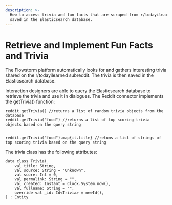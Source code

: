 ```yaml
---
description: >-
  How to access trivia and fun facts that are scraped from r/todayilearned and
  saved in the Elasticsearch database.
---
```


# Retrieve and Implement Fun Facts and Trivia

The Flowstorm platform automatically looks for and gathers interesting trivia shared on the r/todayilearned subreddit. The trivia is then saved in the Elasticsearch database.

Interaction designers are able to query the Elasticsearch database to retrieve the trivia and use it in dialogues. The Reddit connector implements the getTrivia() function:

```
reddit.getTrivia() //returns a list of random trivia objects from the database
reddit.getTrivia("food") //returns a list of top scoring trivia objects based on the query string


reddit.getTrivia("food").map{it.title} //retuns a list of strings of top scoring trivia based on the query string
```

The trivia class has the following attributes:

```
data class Trivia(
    val title: String,
    val source: String = "Unknown",
    val score: Int = 0,
    val permalink: String = "",
    val created: Instant = Clock.System.now(),
    val fullname: String = "",
    override val _id: Id<Trivia> = newId(),
) : Entity
```

